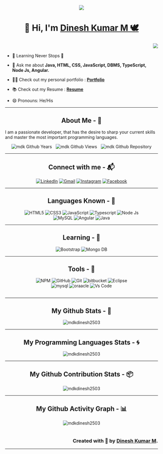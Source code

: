 <h3 align="center"><img src="https://capsule-render.vercel.app/api?type=Rounded&color=438CB5&height=90&section=header&text=💖DINESH%20KUMAR%20M💖&fontSize=40&fontColor=FFFFFF"/></h3>

<h1 align="center">👋 Hi, I'm <a href="https://github.com/mdkdinesh2503/" target="_blank"> Dinesh Kumar M 🕊️ </a></h1>

<h3 align="right"> <img src="https://readme-typing-svg.herokuapp.com?color=0357F7&lines=-+Full+Stack+Developer+%3A)"/> </h3>

- 🌱 Learning Never Stops 🚀

- 💭 Ask me about **Java, HTML, CSS, JavaScript, DBMS, TypeScript, Node Js, Angular.**

- 👨‍💻 Check out my personal portfolio : **<a href="https://mdkdinesh2503.github.io/mdk/" target="_blank">Portfolio</a>**

- 📚 Check out my Resume : **<a href="https://mdkdinesh2503.github.io/mdk/images/Dinesh_Resume.pdf" target="_blank">Resume</a>**

- 😄 Pronouns: He/His

---

<!-- About section starts -->
<h2 align="center"> About Me - 🦅 </h2>
<p> I am a passionate developer, that has the desire to sharp your current skills and master the most important programming languages. </p>
<div align="center">
  <img src="https://badges.pufler.dev/years/mdkdinesh2503?color=blue&style=for-the-badge" alt="mdk Github Years" />&numsp;
  <img src="https://komarev.com/ghpvc/?username=mdkdinesh2503&color=blue&style=for-the-badge" alt="mdk Github Views" />&numsp;
  <img src="https://badges.pufler.dev/repos/mdkdinesh2503?color=blue&style=for-the-badge" alt="mdk Github Repository" />
</div>

---
<!-- About section ends -->

<!-- Social link section starts -->
<h2 align="center">Connect with me - 📬 </h2>
<div align="center">
  <a href="https://www.linkedin.com/in/mdkdinesh2503/"><img alt="LinkedIn" src="https://img.shields.io/badge/linkedin-%230077B5.svg?style=for-the-badge&logo=linkedin&logoColor=white"/></a>
  <a href="mailto:mdkdinesh2503@gmail.com"><img alt="Gmail" src="https://img.shields.io/badge/Gmail-D14836?style=for-the-badge&logo=gmail&logoColor=white"/></a>
  <a href="https://www.instagram.com/mdk_here_official/"><img alt="Instagram" src="https://img.shields.io/badge/Instagram-E4405F?style=for-the-badge&logo=instagram&logoColor=white"/></a>
  <a href="https://www.facebook.com/people/Dinesh-Kumar/pfbid02nqDxuJZQZp3ST8XfNDhiiT5qt6BobeAbysc8yNWiusLmJ4YFaFoo9su8XXFYUSjtl/"><img alt="Facebook" src="https://img.shields.io/badge/Facebook-%231877F2?style=for-the-badge&logo=facebook&logoColor=white"/></a>
</div>

---
<!-- Social link section ends -->

<!-- Skills section starts -->
<h2 align="center">Languages Known - 🧰 </h2>
<div align="center">
  <img alt="HTML5" src="https://img.shields.io/badge/html5-%23E34F26.svg?style=for-the-badge&logo=html5&logoColor=white"/>
  <img alt="CSS3" src="https://img.shields.io/badge/css3-%231572B6.svg?style=for-the-badge&logo=css3&logoColor=white"/> 
  <img alt="JavaScript" src="https://img.shields.io/badge/javascript-F7DF1E?style=for-the-badge&logo=javascript&logoColor=black"/> 
  <img alt="Typescript" src="https://img.shields.io/badge/typescript-%23007ACC.svg?style=for-the-badge&logo=typescript&logoColor=white"/>
  <img alt="Node Js" src="https://img.shields.io/badge/node.js-339933?style=for-the-badge&logo=node.js&logoColor=white"/> 
<br/>
  <img alt="MySQL" src="https://img.shields.io/badge/mysql-4479A1?style=for-the-badge&logo=mysql&logoColor=white"/>
  <img alt="Angular" src="https://img.shields.io/badge/angular-%23DD0031.svg?style=for-the-badge&logo=angular&logoColor=white"/>
  <img alt="Java" src="https://img.shields.io/badge/Java-%23ED8B00.svg?style=for-the-badge&logo=Java&logoColor=white"/>
</div>

---
<h2 align="center">Learning - 🤹</h2>
<div align="center">
  <img alt="Bootstrap" src="https://img.shields.io/badge/bootstrap-%238511FA.svg?style=for-the-badge&logo=bootstrap&logoColor=white"/>
  <img alt="Mongo DB" src="https://img.shields.io/badge/MongoDB-%234ea94b.svg?style=for-the-badge&logo=mongodb&logoColor=white"/>
</div>

---
<!-- Skills section ends -->

<!-- Tools section starts -->
<h2 align="center">Tools - 🔭</h2>
<div align="center">
  <img alt="NPM" src="https://img.shields.io/badge/NPM-CB3837.svg?style=for-the-badge&logo=NPM&logoColor=white"/>
  <img alt="GitHub" src="https://img.shields.io/badge/GitHub-121013.svg?style=for-the-badge&logo=GitHub&logoColor=white"/>
  <img alt="Git" src="https://img.shields.io/badge/Git-F05032.svg?style=for-the-badge&logo=Git&logoColor=white"/>
  <img alt="bitbucket" src="https://img.shields.io/badge/bitbucket-%231572B6.svg?style=for-the-badge&logo=bitbucket&logoColor=white"/>
  <img alt="Eclipse" src="https://img.shields.io/badge/Eclipse%20IDE-2C2255?style=for-the-badge&logo=Eclipse%20IDE&logoColor=white"/> <br/>
  <img alt="mysql" src="https://img.shields.io/badge/mysql-%231572B6.svg?style=for-the-badge&logo=mysql&logoColor=white"/>
  <img alt="oraacle" src="https://img.shields.io/badge/oracle-CB3837?style=for-the-badge&logo=oracle&logoColor=white"/>
  <img alt="Vs Code" src="https://img.shields.io/badge/Visual_Studio-0078d7?style=for-the-badge&logo=visual%20studio&logoColor=white"/>
</div>
<br/>

---
<!-- Tools section ends -->

<!-- Github Statics section starts -->
<h2 align="center"> My Github Stats - 📣 </h2>
<p align="center">
  <img src="https://github-readme-stats.vercel.app/api?username=mdkdinesh2503&show_icons=true&theme=radical&locale=en" alt="mdkdinesh2503" />
</p>

---
<!-- Github Statics section ends -->

<!-- Programming Statics section starts -->
<h2 align="center"> My Programming Languages Stats - 🌀 </h2>
<p align="center">
  <img src="https://github-readme-stats.vercel.app/api/top-langs?username=mdkdinesh2503&show_icons=true&theme=radical&locale=en&layout=compact" alt="mdkdinesh2503" />
</p>

---
<!-- Programming Statics section ends -->

<!-- Github Contribution section starts -->
<h2 align="center"> My Github Contribution Stats - 📦 </h2>
<div align="center">
<img align="center" src="https://github-readme-streak-stats.herokuapp.com/?user=mdkdinesh2503&theme=radical&border=7F3FBF&background=0D1117" alt="mdkdinesh2503" />
</div>

---
<!-- Github Contribution section ends -->

<!-- Github Activity section starts -->
<h2 align="center"> My Github Activity Graph - 📊 </h2>
<div align="center">
<img align="center" src="https://github-readme-activity-graph.vercel.app/graph?username=mdkdinesh2503&custom_title=Dinesh%20Kumar%20M's%20GitHub%20Activity%20Graph&bg_color=0D1117&color=7F3FBF&line=7F3FBF&point=7F3FBF&area_color=FFFFFF&title_color=FFFFFF&border=7F3FBF&area=true" alt="mdkdinesh2503" />
</div>
<br/>
<!-- Github Activity section ends -->

 <h3 align="right"> Created with 🤍 by <a href="https://github.com/mdkdinesh2503/">Dinesh Kumar M</a>. </h3>

 ---
